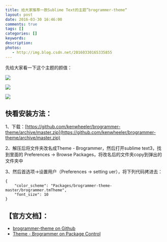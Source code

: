 ```yaml
---
title: 给大家推荐一款Sublime Text的主题”brogrammer-theme“
layout: post
date: 2016-03-30 16:46:00
comments: true
tags: []
categories: []
keywords: 
description: 
photos:
   - http://img.blog.csdn.net/20160330165335855
---
```



先给大家看一下这个主题的颜值：

![](http://img.blog.csdn.net/20160330165335855)

![](http://img.blog.csdn.net/20160330164049417)

<!--more-->

![](http://img.blog.csdn.net/20160330164205948)


## **快看安装方法：**

1、下载：[https://github.com/kenwheeler/brogrammer-theme/archive/master.zip](https://github.com/kenwheeler/brogrammer-theme/archive/master.zip)

2、解压后将文件夹改名成Theme - Brogrammer，然后打开sublime text3，找到里面的 Preferences -> Browse Packages，将改名后的文件夹copy到弹出的文件夹中

3、然后首选项->设置用户（Preferences -> setting uer），将下列代码拷进去：

```
{
	"color_scheme": "Packages/brogrammer-theme-master/brogrammer.tmTheme",
	"font_size": 10
}

```


## 【官方文档】：

 - [brogrammer-theme on Github](https://github.com/kenwheeler/brogrammer-theme/)
 - [Theme - Brogrammer on Package Control](https://packagecontrol.io/packages/Theme%20-%20Brogrammer)


